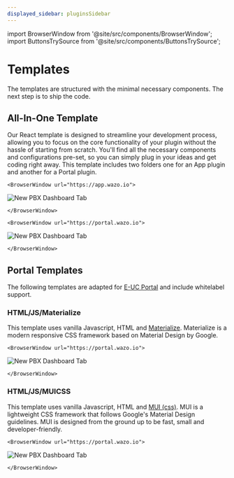 ```yaml
---
displayed_sidebar: pluginsSidebar
---
```


import BrowserWindow from '@site/src/components/BrowserWindow';
import ButtonsTrySource from '@site/src/components/ButtonsTrySource';

# Templates

The templates are structured with the minimal necessary components. The next step is to ship the code.

## All-In-One Template

Our React template is designed to streamline your development process, allowing you to focus on the core functionality of your plugin without the hassle of starting from scratch. You'll find all the necessary components and configurations pre-set, so you can simply plug in your ideas and get coding right away. This template includes two folders one for an App plugin and another for a Portal plugin.

```mdx-code-block
<BrowserWindow url="https://app.wazo.io">
```
![New PBX Dashboard Tab](/img/plugins/ui/templates/all-in-one-template-app.jpg)
```mdx-code-block
</BrowserWindow>
```

```mdx-code-block
<BrowserWindow url="https://portal.wazo.io">
```
![New PBX Dashboard Tab](/img/plugins/ui/templates/all-in-one-template-portal.jpg)
```mdx-code-block
</BrowserWindow>
```

<ButtonsTrySource source="https://github.com/wazo-communication/euc-plugins-boilerplate" />

## Portal Templates

The following templates are adapted for [E-UC Portal](https://github.com/wazo-communication/euc-plugins-boilerplate) and include whitelabel support.

### HTML/JS/Materialize

This template uses vanilla Javascript, HTML and [Materialize](https://materializeweb.com/). Materialize is a modern responsive CSS framework based on Material Design by Google.

```mdx-code-block
<BrowserWindow url="https://portal.wazo.io">
```
![New PBX Dashboard Tab](/img/plugins/ui/templates/portal-template-materialize.jpg)
```mdx-code-block
</BrowserWindow>
```

<ButtonsTrySource
    product="portal"
    manifest="https://wazo-communication.github.io/developers.wazo.io/examples/portal/css/manifest.json"
    source="https://github.com/wazo-communication/developers.wazo.io/tree/main/static/examples/portal/css/materializecss.html"
/>

### HTML/JS/MUICSS

This template uses vanilla Javascript, HTML and [MUI (css)](https://www.muicss.com/). MUI is a lightweight CSS framework that follows Google's Material Design guidelines. MUI is designed from the ground up to be fast, small and developer-friendly.

```mdx-code-block
<BrowserWindow url="https://portal.wazo.io">
```
![New PBX Dashboard Tab](/img/plugins/ui/templates/portal-template-mui.jpg)
```mdx-code-block
</BrowserWindow>
```

<ButtonsTrySource
    product="portal"
    manifest="https://wazo-communication.github.io/developers.wazo.io/examples/portal/css/manifest.json"
    source="https://github.com/wazo-communication/developers.wazo.io/tree/main/static/examples/portal/css/muicss.html"
/>

